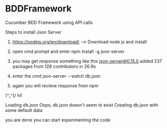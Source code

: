 # BDDFramework
Cucumber BDD Framework using API calls

Steps to install Json Server
1. https://nodejs.org/en/download/ --> Download node js and install 

2. open cmd prompt and enter npm install -g json-server

3. you may get response something like this
  json-server@0.15.0
 added 237 packages from 128 contributors in 26.9s

4. enter the cmd  json-server --watch db.json

5. again you will recieve response from npm


  \{^_^}/ hi!

  Loading db.json
  Oops, db.json doesn't seem to exist
  Creating db.json with some default data
  
  you are done you can start experimenting the code



